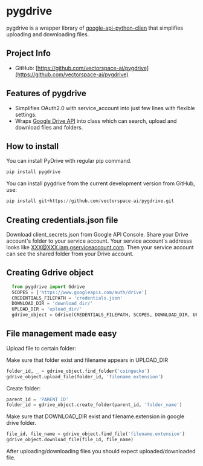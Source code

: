 # pygdrive

pygdrive is a wrapper library of [google-api-python-clien](https://github.com/google/google-api-python-client) that simplifies uploading and downloading files. 

Project Info
------------

- GitHub: [https://github.com/vectorspace-ai/pygdrive](https://github.com/vectorspace-ai/pygdrive)

Features of pygdrive
-------------------

-  Simplifies OAuth2.0 with service_account into just few lines with flexible settings.
-  Wraps [Google Drive API](https://developers.google.com/drive/api/v3/>) into
   class which can search, upload and download files and folders.


How to install
--------------
You can install PyDrive with regular pip command.
```python
pip install pygdrive
```
You can install pygdrive from the current development version from GitHub, use:

```python
pip install git+https://github.com/vectorspace-ai/pygdrive.git
```

Creating credentials.json file
---------------------------

Download client_secrets.json from Google API Console. 
Share your Drive account's folder to your service account.
Your service account's addresss looks like XXX@XXX.iam.gserviceaccount.com.
Then your service account can see the shared folder from your Drive account.

Сreating Gdrive object
---------------

```python
  from pygdrive import Gdrive
  SCOPES = ['https://www.googleapis.com/auth/drive']
  CREDENTIALS_FILEPATH = 'credentials.json'
  DOWNLOAD_DIR = 'download_dir/'
  UPLOAD_DIR = 'upload_dir/'
  gdrive_object = Gdrive(CREDENTIALS_FILEPATH, SCOPES, DOWNLOAD_DIR, UPLOAD_DIR)
  ```

File management made easy
-------------------------

Upload file to certain folder:

Make sure that folder exist and filename appears in UPLOAD_DIR

```python   
folder_id, _ = gdrive_object.find_folder('coingecko')
gdrive_object.upload_file(folder_id, 'filename.extension')
```

Create folder:

```python   
parent_id = 'PARENT ID'
folder_id = gdrive_object.create_folder(parent_id, 'folder_name')
```

Make sure that DOWNLOAD_DIR exist and filename.extension in google drive folder. 

```python
file_id, file_name = gdrive_object.find_file('filename.extension')
gdrive_object.download_file(file_id, file_name)
```
After uploading/downloading files you should expect uploaded/downloaded file.
